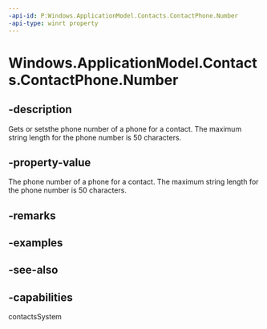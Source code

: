 ```yaml
---
-api-id: P:Windows.ApplicationModel.Contacts.ContactPhone.Number
-api-type: winrt property
---
```


<!-- Property syntax
public string Number { get;  set; }
-->

# Windows.ApplicationModel.Contacts.ContactPhone.Number

## -description
Gets or setsthe phone number of a phone for a contact. The maximum string length for the phone number is 50 characters.

## -property-value
The phone number of a phone for a contact. The maximum string length for the phone number is 50 characters.

## -remarks

## -examples

## -see-also

## -capabilities
contactsSystem
